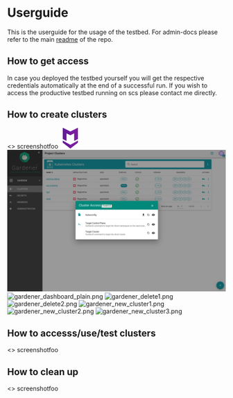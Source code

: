# Userguide
This is the userguide for the usage of the testbed. For admin-docs please refer to the main [readme](README.md) of the repo.
## How to get access
In case you deployed the testbed yourself you will get the respective credentials automatically at the end of a successful run. If you wish to access the productive testbed running on scs please contact me directly.
## How to create clusters
<> screenshotfoo
![alt text](https://github.com/adam-p/markdown-here/raw/master/src/common/images/icon48.png "Logo Title Text 1")
![gardener_access_config.png](img/gardener_access_config.png)
![gardener_dashboard_plain.png](gardener_dashboard_plain.png)
![gardener_delete1.png](gardener_delete1.png)
![gardener_delete2.png](gardener_delete2.png)
![gardener_new_cluster1.png](gardener_new_cluster1.png)
![gardener_new_cluster2.png](gardener_new_cluster2.png)
![gardener_new_cluster3.png](gardener_new_cluster3.png)

## How to accesss/use/test clusters
<> screenshotfoo
## How to clean up
<> screenshotfoo

